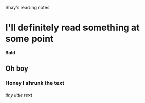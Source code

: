 Shay's reading  notes
# I'll definitely read something at some point
**Bold**
## Oh boy
### Honey I shrunk the text
###### tiny little text
